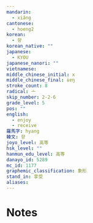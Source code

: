 ```yaml
---
mandarin:
  - xiǎng
cantonese:
  - hoeng2
korean:
  - 향
korean_native: ""
japanese:
  - KYOU
japanese_nanori: ""
vietnamese:
middle_chinese_initial: x
middle_chinese_final: ɨɐŋ
stroke_count: 8
radical: 亠
skip_number: 2-2-6
grade_level: 5
pos: ""
english:
  - enjoy
  - receive
羅馬字: hyang
韓文: 향
joyo_level: 高等
hsk_level: ""
hanmun_edu_level: 高等
danayo_id: 5289
mc_id: 1177
graphemic_classification: 象形
stand_in: 享受
aliases:
---
```


# Notes
